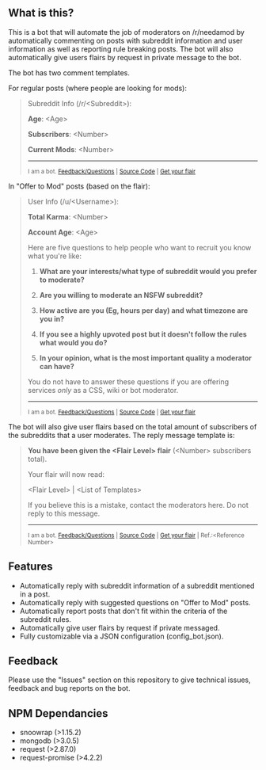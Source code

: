 ## What is this?
This is a bot that will automate the job of moderators on /r/needamod by automatically commenting on posts with subreddit information and user information as well as reporting rule breaking posts. The bot will also automatically give users flairs by request in private message to the bot.

The bot has two comment templates.

For regular posts (where people are looking for mods):

> Subreddit Info (/r/\<Subreddit\>):
>
> **Age**: \<Age\>
>
> **Subscribers**: \<Number\>
>
> **Current Mods**: \<Number\>
>
> ---
>
> <sup>I am a bot. [Feedback/Questions](https://www.reddit.com/message/compose?to=MatthewMob&subject=%2Fr%2FNeedAMod%20Bot%20Feedback%2FQuestion&message=) | [Source Code](https://github.com/MatthewWid/needamod-bot) | [Get your flair](https://www.reddit.com/message/compose?to=needamod-bot&subject=Flair%20Request&message=%5BReplace%20this%20text%20with%20a%20list%20of%20skills%20you%20have.%20Anything%20from%20%22css%22%2C%20%22automod%22%2C%20%22bot%22%20or%20%22wiki%22.%20Or%20leave%20this%20text%20box%20as%20is%20or%20empty%20if%20you%20do%20not%20need%20any%20relevant%20skills%20next%20to%20your%20flair.%5D)</sup>

In "Offer to Mod" posts (based on the flair):

> User Info (/u/\<Username\>):
>
> **Total Karma**: \<Number\>
>
> **Account Age**: \<Age\>
>
> Here are five questions to help people who want to recruit you know what you're like:
>
> 1. **What are your interests/what type of subreddit would you prefer to moderate?**
>
> 2. **Are you willing to moderate an NSFW subreddit?**
>
> 3. **How active are you (Eg, hours per day) and what timezone are you in?**
>
> 4. **If you see a highly upvoted post but it doesn't follow the rules what would you do?**
>
> 5. **In your opinion, what is the most important quality a moderator can have?**
>
> You do not have to answer these questions if you are offering services *only* as a CSS, wiki or bot moderator.
> 
> ---
> <sup>I am a bot. [Feedback/Questions](https://www.reddit.com/message/compose?to=MatthewMob&subject=%2Fr%2FNeedAMod%20Bot%20Feedback%2FQuestion&message=) | [Source Code](https://github.com/MatthewWid/needamod-bot) | [Get your flair](https://www.reddit.com/message/compose?to=needamod-bot&subject=Flair%20Request&message=%5BReplace%20this%20text%20with%20a%20list%20of%20skills%20you%20have.%20Anything%20from%20%22css%22%2C%20%22automod%22%2C%20%22bot%22%20or%20%22wiki%22.%20Or%20leave%20this%20text%20box%20as%20is%20or%20empty%20if%20you%20do%20not%20need%20any%20relevant%20skills%20next%20to%20your%20flair.%5D)</sup>

The bot will also give user flairs based on the total amount of subscribers of the subreddits that a user moderates. The reply message template is:

> **You have been given the \<Flair Level\> flair** (\<Number\> subscribers total).
>
> Your flair will now read:
>
> \<Flair Level\> | \<List of Templates\>
>
> If you believe this is a mistake, contact the moderators here. Do not reply to this message.
>
> ---
>
> <sup>I am a bot. [Feedback/Questions](https://www.reddit.com/message/compose?to=MatthewMob&subject=%2Fr%2FNeedAMod%20Bot%20Feedback%2FQuestion&message=) | [Source Code](https://github.com/MatthewWid/needamod-bot) | [Get your flair](https://www.reddit.com/message/compose?to=needamod-bot&subject=Flair%20Request&message=%5BReplace%20this%20text%20with%20a%20list%20of%20skills%20you%20have.%20Anything%20from%20%22css%22%2C%20%22automod%22%2C%20%22bot%22%20or%20%22wiki%22.%20Or%20leave%20this%20text%20box%20as%20is%20or%20empty%20if%20you%20do%20not%20need%20any%20relevant%20skills%20next%20to%20your%20flair.%5D) | Ref.:\<Reference Number\></sup>

## Features
* Automatically reply with subreddit information of a subreddit mentioned in a post.
* Automatically reply with suggested questions on "Offer to Mod" posts.
* Automatically report posts that don't fit within the criteria of the subreddit rules.
* Automatically give user flairs by request if private messaged.
* Fully customizable via a JSON configuration (config_bot.json).

## Feedback
Please use the "Issues" section on this repository to give technical issues, feedback and bug reports on the bot.

## NPM Dependancies
* snoowrap (>1.15.2)
* mongodb (>3.0.5)
* request (>2.87.0)
* request-promise (>4.2.2)
